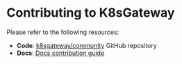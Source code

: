# Contributing to K8sGateway

Please refer to the following resources:

* **Code**: [k8sgateway/community](https://github.com/k8sgateway/community) GitHub repository
* **Docs**: [Docs contribution guide](https://k8sgateway.io/docs/reference/contribution/)
